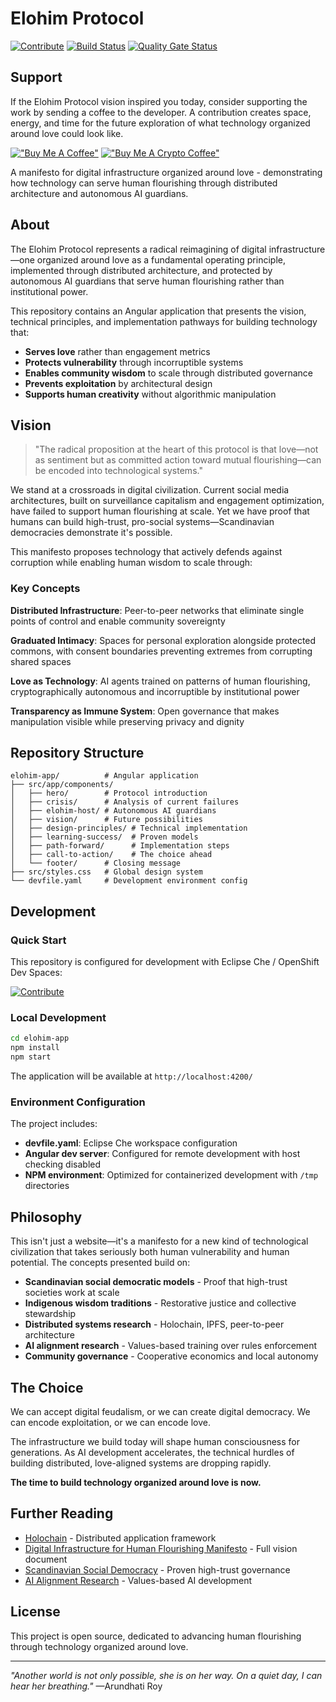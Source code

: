 # Elohim Protocol

[![Contribute](https://www.eclipse.org/che/contribute.svg)](https://code.ethosengine.com/#https://github.com/ethosengine/elohim) [![Build Status](https://jenkins.ethosengine.com/buildStatus/icon?job=elohim.host)](https://jenkins.ethosengine.com/job/elohim.host/) [![Quality Gate Status](https://sonarqube.ethosengine.com/api/project_badges/measure?project=elohim-app&metric=alert_status&token=sqb_3f2231b51de20f12dbf9974b5d17c7ceafeca988)](https://sonarqube.ethosengine.com/dashboard?id=elohim-app)

## Support

If the Elohim Protocol vision inspired you today, consider supporting the work by sending a coffee to the developer. A contribution creates space, energy, and time for the future exploration of what technology organized around love could look like.

[!["Buy Me A Coffee"](https://www.buymeacoffee.com/assets/img/custom_images/orange_img.png)](https://www.buymeacoffee.com/mbd06b) [!["Buy Me A Crypto Coffee"](https://img.shields.io/badge/Buy%20me%20a-Crypto%20Coffee-blue.svg?style=for-the-badge&logo=ethereum)](https://commerce.coinbase.com/checkout/81641625-3924-4635-93e8-4d01caae73fd)

A manifesto for digital infrastructure organized around love - demonstrating how technology can serve human flourishing through distributed architecture and autonomous AI guardians.

## About

The Elohim Protocol represents a radical reimagining of digital infrastructure—one organized around love as a fundamental operating principle, implemented through distributed architecture, and protected by autonomous AI guardians that serve human flourishing rather than institutional power.

This repository contains an Angular application that presents the vision, technical principles, and implementation pathways for building technology that:

- **Serves love** rather than engagement metrics
- **Protects vulnerability** through incorruptible systems  
- **Enables community wisdom** to scale through distributed governance
- **Prevents exploitation** by architectural design
- **Supports human creativity** without algorithmic manipulation

## Vision

> "The radical proposition at the heart of this protocol is that love—not as sentiment but as committed action toward mutual flourishing—can be encoded into technological systems."

We stand at a crossroads in digital civilization. Current social media architectures, built on surveillance capitalism and engagement optimization, have failed to support human flourishing at scale. Yet we have proof that humans can build high-trust, pro-social systems—Scandinavian democracies demonstrate it's possible.

This manifesto proposes technology that actively defends against corruption while enabling human wisdom to scale through:

### Key Concepts

**Distributed Infrastructure**: Peer-to-peer networks that eliminate single points of control and enable community sovereignty

**Graduated Intimacy**: Spaces for personal exploration alongside protected commons, with consent boundaries preventing extremes from corrupting shared spaces

**Love as Technology**: AI agents trained on patterns of human flourishing, cryptographically autonomous and incorruptible by institutional power

**Transparency as Immune System**: Open governance that makes manipulation visible while preserving privacy and dignity

## Repository Structure

```
elohim-app/          # Angular application
├── src/app/components/
│   ├── hero/        # Protocol introduction
│   ├── crisis/      # Analysis of current failures
│   ├── elohim-host/ # Autonomous AI guardians
│   ├── vision/      # Future possibilities
│   ├── design-principles/ # Technical implementation
│   ├── learning-success/  # Proven models
│   ├── path-forward/      # Implementation steps
│   ├── call-to-action/    # The choice ahead
│   └── footer/      # Closing message
├── src/styles.css   # Global design system
└── devfile.yaml     # Development environment config
```

## Development

### Quick Start

This repository is configured for development with Eclipse Che / OpenShift Dev Spaces:

[![Contribute](https://www.eclipse.org/che/contribute.svg)](https://code.ethosengine.com/#https://github.com/ethosengine/elohim)

### Local Development

```bash
cd elohim-app
npm install
npm start
```

The application will be available at `http://localhost:4200/`

### Environment Configuration

The project includes:
- **devfile.yaml**: Eclipse Che workspace configuration
- **Angular dev server**: Configured for remote development with host checking disabled
- **NPM environment**: Optimized for containerized development with `/tmp` directories

## Philosophy

This isn't just a website—it's a manifesto for a new kind of technological civilization that takes seriously both human vulnerability and human potential. The concepts presented build on:

- **Scandinavian social democratic models** - Proof that high-trust societies work at scale
- **Indigenous wisdom traditions** - Restorative justice and collective stewardship
- **Distributed systems research** - Holochain, IPFS, peer-to-peer architecture
- **AI alignment research** - Values-based training over rules enforcement
- **Community governance** - Cooperative economics and local autonomy

## The Choice

We can accept digital feudalism, or we can create digital democracy.
We can encode exploitation, or we can encode love.

The infrastructure we build today will shape human consciousness for generations. As AI development accelerates, the technical hurdles of building distributed, love-aligned systems are dropping rapidly. 

**The time to build technology organized around love is now.**

## Further Reading

- [Holochain](https://holochain.org/) - Distributed application framework
- [Digital Infrastructure for Human Flourishing Manifesto](./elohim-app/src/app/components/) - Full vision document
- [Scandinavian Social Democracy](https://en.wikipedia.org/wiki/Nordic_model) - Proven high-trust governance
- [AI Alignment Research](https://www.anthropic.com/research) - Values-based AI development

## License

This project is open source, dedicated to advancing human flourishing through technology organized around love.

---

*"Another world is not only possible, she is on her way. On a quiet day, I can hear her breathing."* —Arundhati Roy